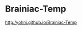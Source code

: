 # Brainiac-Temp


<a href="http:/yohni.github.io/Brainiac-Temp">http:/yohni.github.io/Brainiac-Temp</a>
